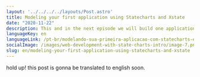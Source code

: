 ```yaml
---
layout: '../../../../layouts/Post.astro'
title: Modeling your first application using Statecharts and Xstate
date: "2020-11-22"
description: This and in the next episode we will build one application using StateChart and Xstate.
languageKey: en
languageLink: /pt-br/modelando-sua-primeira-aplicacao-com-statecharts-e-xstate
socialImage: /images/web-development-with-state-charts-intro/image-7.png
slug: en/modeling-your-first-application-using-statecharts-and-xstate
---
```


hold up! this post is gonna be translated to english soon.
